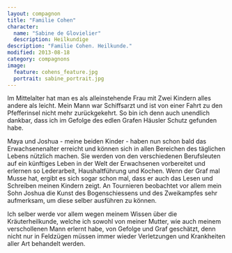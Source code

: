 ```yaml
---
layout: compagnon
title: "Familie Cohen"
character:
  name: "Sabine de Glovielier"
  description: Heilkundige
description: "Familie Cohen. Heilkunde."
modified: 2013-08-18
category: compagnons
image:
  feature: cohens_feature.jpg
  portrait: sabine_portrait.jpg
---
```

Im Mittelalter hat man es als alleinstehende Frau mit Zwei Kindern alles andere als leicht. Mein Mann war Schiffsarzt und ist von einer Fahrt zu den Pfefferinsel nicht mehr zurückgekehrt. So bin ich denn auch unendlich dankbar, dass ich im Gefolge des edlen Grafen Häusler Schutz gefunden habe.

Maya und Joshua - meine beiden Kinder - haben nun schon bald das Erwachsenenalter erreicht und können sich in allen Bereichen des täglichen Lebens nützlich machen. Sie werden von den verschiedenen Berufsleuten auf ein künftiges Leben in der Welt der Erwachsenen vorbereitet und erlernen so Lederarbeit, Haushaltführung und Kochen. Wenn der Graf mal Musse hat, ergibt es sich sogar schon mal, dass er auch das Lesen und Schreiben meinen Kindern zeigt. An Tournieren beobachtet vor allem mein Sohn Joshua die Kunst des Bogenschiessens und des Zweikampfes sehr aufmerksam, um diese selber ausführen zu können.

Ich selber werde vor allem wegen meinem Wissen über die Kräuterheilkunde, welche ich sowohl von meiner Mutter, wie auch meinem verschollenen Mann erlernt habe, von Gefolge und Graf geschätzt, denn nicht nur in Feldzügen müssen immer wieder Verletzungen und Krankheiten aller Art behandelt werden.
